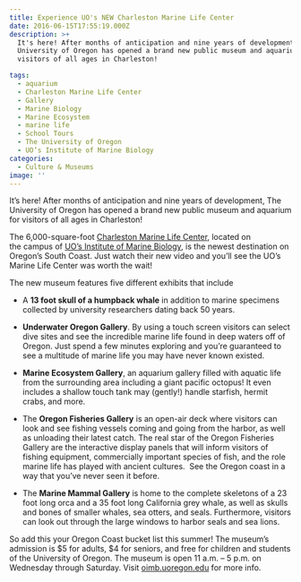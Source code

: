 ```yaml
---
title: Experience UO's NEW Charleston Marine Life Center
date: 2016-06-15T17:55:19.000Z
description: >+
  It's here! After months of anticipation and nine years of development, The
  University of Oregon has opened a brand new public museum and aquarium for
  visitors of all ages in Charleston!

tags:
  - aquarium
  - Charleston Marine Life Center
  - Gallery
  - Marine Biology
  - Marine Ecosystem
  - marine life
  - School Tours
  - The University of Oregon
  - UO’s Institute of Marine Biology
categories:
  - Culture & Museums
image: ''
---
```

It&#8217;s here! After months of anticipation and nine years of development, The University of Oregon has opened a brand new public museum and aquarium for visitors of all ages in Charleston!

The 6,000-square-foot <a href="http://oimb.uoregon.edu/cmlc/" target="_blank">Charleston Marine Life Center</a>, located on the campus of <a href="http://oimb.uoregon.edu/" target="_blank">UO&#8217;s Institute of Marine Biology</a>, is the newest destination on Oregon&#8217;s South Coast. Just watch their new video and you&#8217;ll see the UO&#8217;s Marine Life Center was worth the wait!



The new museum features five different exhibits that include

  * A **13 foot skull of a humpback whale** in addition to marine specimens collected by university researchers dating back 50 years.

  * **Underwater Oregon Gallery**. By using a touch screen visitors can select dive sites and see the incredible marine life found in deep waters off of Oregon. Just spend a few minutes exploring and you&#8217;re guaranteed to see a multitude of marine life you may have never known existed.

  * **Marine Ecosystem Gallery**, an aquarium gallery filled with aquatic life from the surrounding area including a giant pacific octopus! It even includes a shallow touch tank may (gently!) handle starfish, hermit crabs, and more.

  * The **Oregon Fisheries Gallery** is an open-air deck where visitors can look and see fishing vessels coming and going from the harbor, as well as unloading their latest catch. The real star of the Oregon Fisheries Gallery are the interactive display panels that will inform visitors of fishing equipment, commercially important species of fish, and the role marine life has played with ancient cultures.  See the Oregon coast in a way that you&#8217;ve never seen it before.

  * The **Marine Mammal Gallery** is home to the complete skeletons of a 23 foot long orca and a 35 foot long California grey whale, as well as skulls and bones of smaller whales, sea otters, and seals. Furthermore, visitors can look out through the large windows to harbor seals and sea lions.

So add this your Oregon Coast bucket list this summer! The museum&#8217;s admission is $5 for adults, $4 for seniors, and free for children and students of the University of Oregon. The museum is open 11 a.m. &#8211; 5 p.m. on Wednesday through Saturday. Visit <a href="http://oimb.uoregon.edu/cmlc/" target="_blank">oimb.uoregon.edu</a> for more info.

